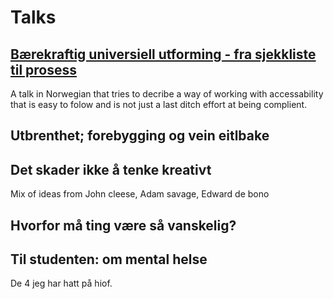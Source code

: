 # Talks

## [Bærekraftig universiell utforming - fra sjekkliste til prosess](./sustainable-accessibility/)

A talk in Norwegian that tries to decribe a way of working with accessability that is easy to folow and is not just a last ditch effort at being complient.

## Utbrenthet; forebygging og vein eitlbake

## Det skader ikke å tenke kreativt

Mix of ideas from John cleese, Adam savage, Edward de bono

## Hvorfor må ting være så vanskelig?

## Til studenten: om mental helse

De 4 jeg har hatt på hiof.
